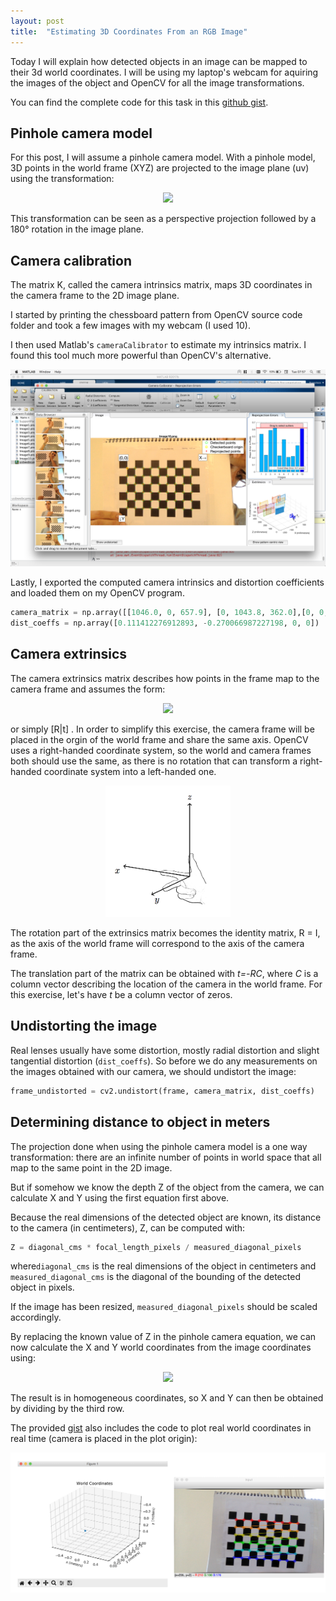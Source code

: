 ```yaml
---
layout: post
title:  "Estimating 3D Coordinates From an RGB Image"
---
```


Today I will explain how detected objects in an image can be mapped to their 3d world coordinates. I will be using my laptop's webcam for aquiring the images of the object and OpenCV for all the image transformations.

You can find the complete code for this task in this [github gist](https://gist.github.com/d3rezz/b956501d5b1f73b8092b2531981c86c6).

## Pinhole camera model
For this post, I will assume a pinhole camera model. With a pinhole model, 3D points in the world frame (XYZ) are projected to the image plane (uv) using the transformation:
<div align="center">
	<img src="https://latex.codecogs.com/svg.latex?s%20%5Cbegin%7Bbmatrix%7D%20u%5C%5C%20v%5C%5C%201%20%5Cend%7Bbmatrix%7D%20%3DK%20%5Cbegin%7Bbmatrix%7D%20r_%7B11%7D%20%26%20r_%7B12%7D%20%26%20r_%7B13%7D%20%26%20t_%7B1%7D%5C%5C%20r_%7B21%7D%20%26%20r_%7B22%7D%20%26%20r_%7B23%7D%20%26%20t_%7B2%7D%5C%5C%20r_%7B31%7D%20%26%20r_%7B32%7D%20%26%20r_%7B33%7D%20%26%20t_%7B3%7D%20%5Cend%7Bbmatrix%7D%20%5Cbegin%7Bbmatrix%7D%20X%5C%5C%20Y%5C%5C%20Z%5C%5C%201%20%5Cend%7Bbmatrix%7D"/>
</div>

This transformation can be seen as a perspective projection followed by a 180° rotation in the image plane.


## Camera calibration
The matrix K, called the camera intrinsics matrix, maps 3D coordinates in the camera frame to the 2D image plane.

I started by printing the chessboard pattern from OpenCV source code folder and took a few images with my webcam (I used 10).

I then used Matlab's ```cameraCalibrator``` to estimate my intrinsics matrix. I found this tool much more powerful than OpenCV's alternative.
<div align="center">
	<img src="/assets/post_images/2019-08-10-2d_rgb_to_3d/calibration.png"/>
</div>

Lastly, I exported the computed camera intrinsics and distortion coefficients and loaded them on my OpenCV program.

```python
camera_matrix = np.array([[1046.0, 0, 657.9], [0, 1043.8, 362.0],[0, 0, 1]])
dist_coeffs = np.array([0.111412276912893, -0.270066987227198, 0, 0])
```



## Camera extrinsics
The camera extrinsics matrix describes how points in the frame map to the camera frame and assumes the form:
<div align="center">
	<img src="https://latex.codecogs.com/svg.latex?%5Cbegin%7Bbmatrix%7D%20r_%7B11%7D%20%26%20r_%7B12%7D%20%26%20r_%7B13%7D%20%26%20t_1%5C%5C%20r_%7B21%7D%20%26%20r_%7B22%7D%20%26%20r_%7B23%7D%20%26%20t_2%5C%5C%20r_%7B31%7D%20%26%20r_%7B32%7D%20%26%20r_%7B33%7D%20%26%20t_3%20%5Cend%7Bbmatrix%7D"/>
</div>

or simply [R|t] .
In order to simplify this exercise, the camera frame will be placed in the orgin of the world frame and share the same axis. OpenCV uses a right-handed coordinate system, so the world and camera frames both should use the same, as there is no rotation that can transform a right-handed coordinate system into a left-handed one.

<div align="center">
	<img src="/assets/post_images/2019-08-10-2d_rgb_to_3d/right_hand_frame.png" width=200/>
</div>


The rotation part of the extrinsics matrix becomes the identity matrix, R = I, as the axis of the world frame will correspond to the axis of the camera frame.

The translation part of the matrix can be obtained with *t=-RC*, where *C* is a column vector describing the location of the camera in the world frame. For this exercise, let's have *t* be a column vector of zeros.

## Undistorting the image
Real lenses usually have some distortion, mostly radial distortion and slight tangential distortion (```dist_coeffs```). So before we do any measurements on the images obtained with our camera, we should undistort the image:

```python
frame_undistorted = cv2.undistort(frame, camera_matrix, dist_coeffs)
```

## Determining distance to object in meters
The projection done when using the pinhole camera model is a one way transformation: there are an infinite number of points in world space that all map to the same point in the 2D image.

But if somehow we know the depth Z of the object from the camera, we can calculate X and Y using the first equation first above.

Because the real dimensions of the detected object are known, its distance to the camera (in centimeters), Z, can be computed with:

```python
Z = diagonal_cms * focal_length_pixels / measured_diagonal_pixels
```
where```diagonal_cms``` is the real dimensions of the object in centimeters and  ```measured_diagonal_cms``` is the diagonal of the bounding of the detected object in pixels.

If the image has been resized, ```measured_diagonal_pixels``` should be scaled accordingly.


By replacing the known value of Z in the pinhole camera equation, we can now calculate the X and Y world coordinates from the image coordinates using:

<div align="center">
	<img src="https://latex.codecogs.com/svg.latex?s%5E%7B-1%7D%5Cbegin%7Bbmatrix%7D%20X%5C%5C%20Y%5C%5C%201%20%5Cend%7Bbmatrix%7D%20%3D%20%5Cbegin%7Bbmatrix%7D%20r_%7B11%7D%20%26%20r_%7B12%7D%20%26%20Z%5Ctimes%20r_%7B13%7D%20&plus;%20t_%7B1%7D%5C%5C%20r_%7B21%7D%20%26%20r_%7B22%7D%20%26%20Z%5Ctimes%20r_%7B23%7D%20&plus;%20t_%7B2%7D%5C%5C%20r_%7B31%7D%20%26%20r_%7B32%7D%20%26%20Z%5Ctimes%20r_%7B33%7D%20&plus;%20t_%7B3%7D%20%5Cend%7Bbmatrix%7D%20K%5E%7B-1%7D%20%5Cbegin%7Bbmatrix%7D%20u%5C%5C%20v%5C%5C%201%20%5Cend%7Bbmatrix%7D"/>
</div>

The result is in homogeneous coordinates, so X and Y can then be obtained by dividing by the third row.

The provided [gist](https://gist.github.com/d3rezz/b956501d5b1f73b8092b2531981c86c6) also includes the code to plot real world coordinates in real time (camera is placed in the plot origin):

<div align="center">
	<img src="/assets/post_images/2019-08-10-2d_rgb_to_3d/location.png"/>
</div>